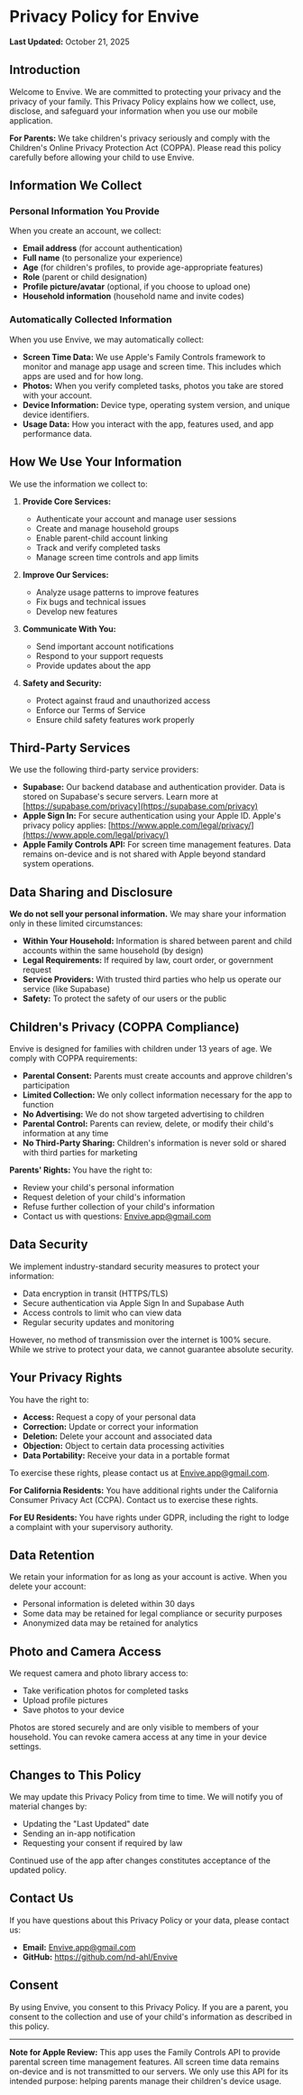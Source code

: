 # Privacy Policy for Envive

**Last Updated:** October 21, 2025

## Introduction

Welcome to Envive. We are committed to protecting your privacy and the privacy of your family. This Privacy Policy explains how we collect, use, disclose, and safeguard your information when you use our mobile application.

**For Parents:** We take children's privacy seriously and comply with the Children's Online Privacy Protection Act (COPPA). Please read this policy carefully before allowing your child to use Envive.

## Information We Collect

### Personal Information You Provide

When you create an account, we collect:
- **Email address** (for account authentication)
- **Full name** (to personalize your experience)
- **Age** (for children's profiles, to provide age-appropriate features)
- **Role** (parent or child designation)
- **Profile picture/avatar** (optional, if you choose to upload one)
- **Household information** (household name and invite codes)

### Automatically Collected Information

When you use Envive, we may automatically collect:

- **Screen Time Data:** We use Apple's Family Controls framework to monitor and manage app usage and screen time. This includes which apps are used and for how long.
- **Photos:** When you verify completed tasks, photos you take are stored with your account.
- **Device Information:** Device type, operating system version, and unique device identifiers.
- **Usage Data:** How you interact with the app, features used, and app performance data.

## How We Use Your Information

We use the information we collect to:

1. **Provide Core Services:**
   - Authenticate your account and manage user sessions
   - Create and manage household groups
   - Enable parent-child account linking
   - Track and verify completed tasks
   - Manage screen time controls and app limits

2. **Improve Our Services:**
   - Analyze usage patterns to improve features
   - Fix bugs and technical issues
   - Develop new features

3. **Communicate With You:**
   - Send important account notifications
   - Respond to your support requests
   - Provide updates about the app

4. **Safety and Security:**
   - Protect against fraud and unauthorized access
   - Enforce our Terms of Service
   - Ensure child safety features work properly

## Third-Party Services

We use the following third-party service providers:

- **Supabase:** Our backend database and authentication provider. Data is stored on Supabase's secure servers. Learn more at [https://supabase.com/privacy](https://supabase.com/privacy)
- **Apple Sign In:** For secure authentication using your Apple ID. Apple's privacy policy applies: [https://www.apple.com/legal/privacy/](https://www.apple.com/legal/privacy/)
- **Apple Family Controls API:** For screen time management features. Data remains on-device and is not shared with Apple beyond standard system operations.

## Data Sharing and Disclosure

**We do not sell your personal information.** We may share your information only in these limited circumstances:

- **Within Your Household:** Information is shared between parent and child accounts within the same household (by design)
- **Legal Requirements:** If required by law, court order, or government request
- **Service Providers:** With trusted third parties who help us operate our service (like Supabase)
- **Safety:** To protect the safety of our users or the public

## Children's Privacy (COPPA Compliance)

Envive is designed for families with children under 13 years of age. We comply with COPPA requirements:

- **Parental Consent:** Parents must create accounts and approve children's participation
- **Limited Collection:** We only collect information necessary for the app to function
- **No Advertising:** We do not show targeted advertising to children
- **Parental Control:** Parents can review, delete, or modify their child's information at any time
- **No Third-Party Sharing:** Children's information is never sold or shared with third parties for marketing

**Parents' Rights:** You have the right to:
- Review your child's personal information
- Request deletion of your child's information
- Refuse further collection of your child's information
- Contact us with questions: Envive.app@gmail.com

## Data Security

We implement industry-standard security measures to protect your information:

- Data encryption in transit (HTTPS/TLS)
- Secure authentication via Apple Sign In and Supabase Auth
- Access controls to limit who can view data
- Regular security updates and monitoring

However, no method of transmission over the internet is 100% secure. While we strive to protect your data, we cannot guarantee absolute security.

## Your Privacy Rights

You have the right to:

- **Access:** Request a copy of your personal data
- **Correction:** Update or correct your information
- **Deletion:** Delete your account and associated data
- **Objection:** Object to certain data processing activities
- **Data Portability:** Receive your data in a portable format

To exercise these rights, please contact us at Envive.app@gmail.com.

**For California Residents:** You have additional rights under the California Consumer Privacy Act (CCPA). Contact us to exercise these rights.

**For EU Residents:** You have rights under GDPR, including the right to lodge a complaint with your supervisory authority.

## Data Retention

We retain your information for as long as your account is active. When you delete your account:

- Personal information is deleted within 30 days
- Some data may be retained for legal compliance or security purposes
- Anonymized data may be retained for analytics

## Photo and Camera Access

We request camera and photo library access to:
- Take verification photos for completed tasks
- Upload profile pictures
- Save photos to your device

Photos are stored securely and are only visible to members of your household. You can revoke camera access at any time in your device settings.

## Changes to This Policy

We may update this Privacy Policy from time to time. We will notify you of material changes by:
- Updating the "Last Updated" date
- Sending an in-app notification
- Requesting your consent if required by law

Continued use of the app after changes constitutes acceptance of the updated policy.

## Contact Us

If you have questions about this Privacy Policy or your data, please contact us:

- **Email:** Envive.app@gmail.com
- **GitHub:** https://github.com/nd-ahl/Envive

## Consent

By using Envive, you consent to this Privacy Policy. If you are a parent, you consent to the collection and use of your child's information as described in this policy.

---

**Note for Apple Review:** This app uses the Family Controls API to provide parental screen time management features. All screen time data remains on-device and is not transmitted to our servers. We only use this API for its intended purpose: helping parents manage their children's device usage.
